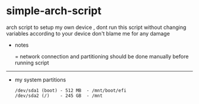 # simple-arch-script
arch script to setup my own device , dont run this script without changing variables according to your device don't blame me for any damage

- notes

   = network connection and partitioning should be done manually before running script
    
 ----------

- my system partitions
    
      /dev/sda1 (boot) - 512 MB  - /mnt/boot/efi
      /dev/sda2 (/)    - 245 GB  - /mnt

